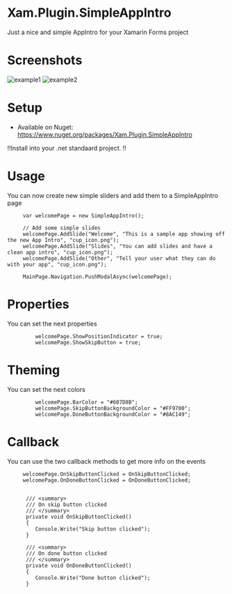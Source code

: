 # Xam.Plugin.SimpleAppIntro
Just a nice and simple AppIntro for your Xamarin Forms project 


# Screenshots
![example1](https://raw.githubusercontent.com/galadril/Xam.Plugin.SimpleAppIntro/master/1.png) ![example2](https://raw.githubusercontent.com/galadril/Xam.Plugin.SimpleAppIntro/master/2.png)


# Setup
* Available on Nuget:
https://www.nuget.org/packages/Xam.Plugin.SimpleAppIntro

!!Install into your .net standaard project. !!


# Usage
You can now create new simple sliders and add them to a SimpleAppIntro page 

```
     var welcomePage = new SimpleAppIntro();

     // Add some simple slides
     welcomePage.AddSlide("Welcome", "This is a sample app showing off the new App Intro", "cup_icon.png");
     welcomePage.AddSlide("Slides", "You can add slides and have a clean app intro", "cup_icon.png");
     welcomePage.AddSlide("Other", "Tell your user what they can do with your app", "cup_icon.png");

     MainPage.Navigation.PushModalAsync(welcomePage);
```

# Properties
You can set the next properties

```
         welcomePage.ShowPositionIndicator = true;
         welcomePage.ShowSkipButton = true;
```

# Theming
You can set the next colors

```
         welcomePage.BarColor = "#607D8B";
         welcomePage.SkipButtonBackgroundColor = "#FF9700";
         welcomePage.DoneButtonBackgroundColor = "#8AC149";
```

# Callback 
You can use the two callback methods to get more info on the events 

```
     welcomePage.OnSkipButtonClicked = OnSkipButtonClicked;
     welcomePage.OnDoneButtonClicked = OnDoneButtonClicked;
	  

      /// <summary>
      /// On skip button clicked
      /// </summary>
      private void OnSkipButtonClicked()
      {
         Console.Write("Skip button clicked");
      }

      /// <summary>
      /// On done button clicked
      /// </summary>
      private void OnDoneButtonClicked()
      {
         Console.Write("Done button clicked");
      }
```

